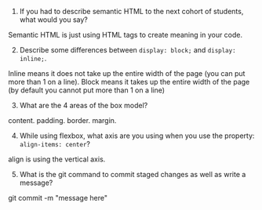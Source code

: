 1. If you had to describe semantic HTML to the next cohort of students, what would you say?

  Semantic HTML is just using HTML tags to create meaning in your code.

2. Describe some differences between ```display: block;``` and ```display: inline;```.

  Inline means it does not take up the entire width of the page (you can put more than 1 on a line).
  Block means it takes up the entire width of the page (by default you cannot put more than 1 on a line)

3. What are the 4 areas of the box model?

  content.
  padding.
  border.
  margin.

4. While using flexbox, what axis are you using when you use the property: ```align-items: center```?

  align is using the vertical axis.

5. What is the git command to commit staged changes as well as write a message? 

  git commit -m "message here"
